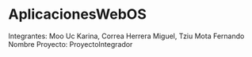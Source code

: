 # AplicacionesWebOS
Integrantes: Moo Uc Karina, Correa Herrera Miguel, Tziu Mota Fernando
Nombre Proyecto:
ProyectoIntegrador
